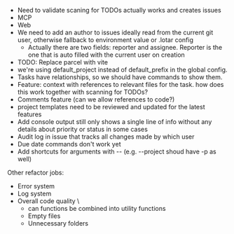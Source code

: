 - Need to validate scaning for TODOs actually works and creates issues
- MCP
- Web
- We need to add an author to issues ideally read from the current git user, otherwise fallback to environment value or .lotar config
    - Actually there are two fields: reporter and assignee. Reporter is the one that is auto filled with the current user on creation
- TODO: Replace parcel with vite
- we're using default_project instead of default_prefix in the global config.
- Tasks have relationships, so we should have commands to show them.
- Feature: context with references to relevant files for the task. how does this work together with scanning for TODOs?
- Comments feature (can we allow references to code?)
- project templates need to be reviewed and updated for the latest features
- Add console output still only shows a single line of info without any details about priority or status in some cases
- Audit log in issue that tracks all changes made by which user
- Due date commands don't work yet
- Add shortcuts for arguments with -- (e.g. --project shoud have -p as well)

Other refactor jobs:
- Error system
- Log system
- Overall code quality \
    - can functions be combined into utility functions
    - Empty files
    - Unnecessary folders